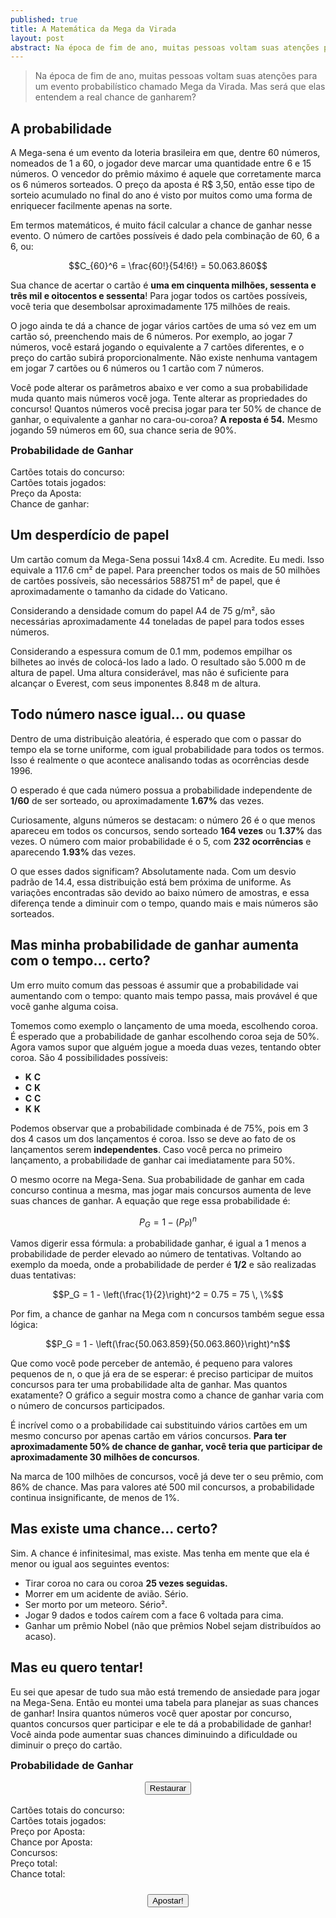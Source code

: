 ```yaml
---
published: true
title: A Matemática da Mega da Virada
layout: post
abstract: Na época de fim de ano, muitas pessoas voltam suas atenções para um evento probabilístico chamado Mega da Virada. Mas será que elas entendem a real chance de ganharem?
---
```


<!-- Include MathJax to render LaTeX. This might not work -->
<script type="text/x-mathjax-config">
  MathJax.Hub.Config({
      jax: ["input/TeX","output/SVG"],
      inlineMath: [['\(','\)']]
   });
</script>
<script type="text/javascript"
          src="https://cdnjs.cloudflare.com/ajax/libs/mathjax/2.7.1/MathJax.js">
</script>

> Na época de fim de ano, muitas pessoas voltam suas atenções para um evento probabilístico chamado Mega da Virada. Mas será que elas entendem a real chance de ganharem?

## A probabilidade

A Mega-sena é um evento da loteria brasileira em que, dentre 60 números, nomeados de 1 a 60, o jogador deve marcar uma quantidade entre 6 e 15 números. O vencedor do prêmio máximo é aquele que corretamente marca os 6 números sorteados. O preço da aposta é R$ 3,50, então esse tipo de sorteio acumulado no final do ano é visto por muitos como uma forma de enriquecer facilmente apenas na sorte.

Em termos matemáticos, é muito fácil calcular a chance de ganhar nesse evento. O número de cartões possíveis é dado pela combinação de 60, 6 a 6, ou:

$$C_{60}^6 = \frac{60!}{54!6!} = 50.063.860$$

Sua chance de acertar o cartão é **uma em cinquenta milhões, sessenta e três mil e oitocentos e sessenta**! Para jogar todos os cartões possíveis, você teria que desembolsar aproximadamente 175 milhões de reais.

O jogo ainda te dá a chance de jogar vários cartões de uma só vez em um cartão só, preenchendo mais de 6 números. Por exemplo, ao jogar 7 números, você estará jogando o equivalente a 7 cartões diferentes, e o preço do cartão subirá proporcionalmente. Não existe nenhuma vantagem em jogar 7 cartões ou 6 números ou 1 cartão com 7 números.

Você pode alterar os parâmetros abaixo e ver como a sua probabilidade muda quanto mais números você joga. Tente alterar as propriedades do concurso! Quantos números você precisa jogar para ter 50% de chance de ganhar, o equivalente a ganhar no cara-ou-coroa? **A reposta é 54.** Mesmo jogando 59 números em 60, sua chance seria de 90%.

<div class="fancybox">
<h3 style="margin-top: 0rem; margin-bottom: 1rem">Probabilidade de Ganhar</h3>

<link href="https://cdnjs.cloudflare.com/ajax/libs/angularjs-slider/6.4.3/rzslider.css" rel="stylesheet">
<script src="https://ajax.googleapis.com/ajax/libs/angularjs/1.6.6/angular.min.js"></script>
<script src="https://cdnjs.cloudflare.com/ajax/libs/angularjs-slider/6.4.3/rzslider.min.js"></script>
<div id="myapp" ng-controller="TestController as vm">
    <rzslider rz-slider-model="vm.totais.value" rz-slider-options="vm.totais.options" style="margin-bottom: 1.5rem"></rzslider>
    <rzslider rz-slider-model="vm.numeros.value" rz-slider-options="vm.numeros.options"></rzslider>
</div>
<div style="margin-top: 1rem">Cartões totais do concurso: <b id="total_cards"></b></div>
<div>Cartões totais jogados: <b id="chosen_cards"></b></div>
<div>Preço da Aposta: <b id="preco"></b></div>
<div>Chance de ganhar: <b id="chance"></b></div>

<script>
var myApp = angular.module('myappdom', ['rzModule']);

myApp.controller('TestController', TestController);

var f = [];
function factorial (n) {
  if (n == 0 || n == 1)
    return 1;
  if (f[n] > 0)
    return f[n];
  return f[n] = factorial(n-1) * n;
}

function updateProbability (t, n) {
  var cards = Math.round(factorial(t)/factorial(t-6)/factorial(6));
  var chosen_cards = Math.round(factorial(n)/factorial(6)/factorial(n-6));
  var preco = chosen_cards * 3.5;
  var chance = chosen_cards/cards*100;
  document.getElementById("total_cards").innerHTML = cards;
  document.getElementById("chosen_cards").innerHTML = chosen_cards;
  document.getElementById("preco").innerHTML = 'R$ ' + preco.toFixed(2).replace(/(\d)(?=(\d{3})+\.)/g, '$1,');
  document.getElementById("chance").innerHTML = chance + '%';
}

function TestController() {
  var vm = this;

  vm.totais = {
    value: 60,
    options: {
      floor: 6,
      ceil: 70,
	  onChange: function(id) {
        vm.numeros.options.maxLimit = vm.totais.value;
		if(vm.numeros.value > vm.totais.value)
			vm.numeros.value = vm.totais.value;

        updateProbability(vm.totais.value, vm.numeros.value);
	  },
	  translate: function(value, sliderId, label) {
		switch(label) {
		  case 'model':
	        return '<b>Números totais</b>:' + value;
		  default:
			return value;
		}
	  }
    }
  }


  vm.numeros = {
    value: 6,
    options: {
      floor: 6,
      ceil: 70,
	  onChange: function(id) {
        updateProbability(vm.totais.value, vm.numeros.value);
	  },
      maxLimit: vm.totais.value,
	  translate: function(value, sliderId, label) {
		switch(label) {
		  case 'model':
	        return '<b>Números jogados</b>:' + value;
		  default:
			return value;
		}
	  }
    }
  }
    
 updateProbability(vm.totais.value,vm.numeros.value);
}

angular.bootstrap(document.getElementById('myapp'), ['myappdom']);
</script>
</div>

## Um desperdício de papel

Um cartão comum da Mega-Sena possui 14x8.4 cm. Acredite. Eu medi. Isso equivale a 117.6 cm² de papel. Para preencher todos os mais de 50 milhões de cartões possíveis, são necessários 588751 m² de papel, que é aproximadamente o tamanho da cidade do Vaticano. 

Considerando a densidade comum do papel A4 de 75 g/m², são necessárias aproximadamente 44 toneladas de papel para todos esses números.

Considerando a espessura comum de 0.1 mm, podemos empilhar os bilhetes ao invés de colocá-los lado a lado. O resultado são 5.000 m de altura de papel. Uma altura considerável, mas não é suficiente para alcançar o Everest, com seus imponentes 8.848 m de altura.

## Todo número nasce igual... ou quase

Dentro de uma distribuição aleatória, é esperado que com o passar do tempo ela se torne uniforme, com igual probabilidade para todos os termos. Isso é realmente o que acontece analisando todas as ocorrências desde 1996.

<script src="https://cdnjs.cloudflare.com/ajax/libs/Chart.js/2.7.1/Chart.min.js"></script>
<script src="https://cdn.rawgit.com/jtblin/angular-chart.js/master/dist/angular-chart.min.js"></script>

<canvas id="myChart" width="65" height="150" style="margin-bottom: 1rem"></canvas>
<script>
var ctx = document.getElementById("myChart").getContext('2d');
var myChart = new Chart(ctx, {
    type: 'horizontalBar',
    data: {
        labels: [1, 2, 3, 4, 5, 6, 7, 8, 9, 10, 11, 12, 13, 14, 15, 16, 17, 18, 19, 20, 21, 22, 23, 24, 25, 26, 27, 28, 29, 30, 31, 32, 33, 34, 35, 36, 37, 38, 39, 40, 41, 42, 43, 44, 45, 46, 47, 48, 49, 50, 51, 52, 53, 54, 55, 56, 57, 58, 59, 60],
        datasets: [{
            label: 'Número de Ocorrências',
            data: [198, 206, 190, 219, 232, 201, 189, 199, 182, 224, 190, 199, 209, 185, 183, 209, 215, 198, 185, 192, 177, 173, 219, 218, 182, 164, 202, 213, 206, 211, 194, 211, 217, 206, 196, 204, 204, 195, 185, 188, 208, 214, 211, 204, 199, 187, 199, 186, 200, 207, 218, 213, 227, 217, 172, 201, 187, 191, 197, 186],
            backgroundColor: 'rgba(54, 162, 235, 0.2)',
            borderColor: 'rgba(54, 162, 235, 1)',
            borderWidth: 1
        }]
    },
    options: {
        scales: {
            yAxes: [{
                ticks: {
                    beginAtZero:true
                }
            }]
        }
    }
});
</script>

O esperado é que cada número possua a probabilidade independente de **1/60** de ser sorteado, ou aproximadamente **1.67%** das vezes.

Curiosamente, alguns números se destacam: o número 26 é o que menos apareceu em todos os concursos, sendo sorteado **164 vezes** ou **1.37%** das vezes. O número com maior probabilidade é o 5, com **232 ocorrências** e aparecendo **1.93%** das vezes.

O que esses dados significam? Absolutamente nada. Com um desvio padrão de 14.4, essa distribuição está bem próxima de uniforme. As variações encontradas são devido ao baixo número de amostras, e essa diferença tende a diminuir com o tempo, quando mais e mais números são sorteados.

## Mas minha probabilidade de ganhar aumenta com o tempo... certo?

Um erro muito comum das pessoas é assumir que a probabilidade vai aumentando com o tempo: quanto mais tempo passa, mais provável é que você ganhe alguma coisa.

Tomemos como exemplo o lançamento de uma moeda, escolhendo coroa. É esperado que a probabilidade de ganhar escolhendo coroa seja de 50%. Agora vamos supor que alguém jogue a moeda duas vezes, tentando obter coroa. São 4 possibilidades possíveis:

- **K** **C**
- **C** **K**
- **C** **C**
- **K** **K**

Podemos observar que a probabilidade combinada é de 75%, pois em 3 dos 4 casos um dos lançamentos é coroa. Isso se deve ao fato de os lançamentos serem **independentes**. Caso você perca no primeiro lançamento, a probabilidade de ganhar cai imediatamente para 50%.

O mesmo ocorre na Mega-Sena. Sua probabilidade de ganhar em cada concurso continua a mesma, mas jogar mais concursos aumenta de leve suas chances de ganhar. A equação que rege essa probabilidade é:

$$P_G = 1 - (P_P)^n$$

Vamos digerir essa fórmula: a probabilidade ganhar, é igual a 1 menos a probabilidade de perder elevado ao número de tentativas. Voltando ao exemplo da moeda, onde a probabilidade de perder é **1/2** e são realizadas duas tentativas:

$$P_G = 1 - \left(\frac{1}{2}\right)^2 = 0.75 = 75 \, \%$$

Por fim, a chance de ganhar na Mega com n concursos também segue essa lógica:

$$P_G = 1 - \left(\frac{50.063.859}{50.063.860}\right)^n$$

Que como você pode perceber de antemão, é pequeno para valores pequenos de n, o que já era de se esperar: é preciso participar de muitos concursos para ter uma probabilidade alta de ganhar. Mas quantos exatamente? O gráfico a seguir mostra como a chance de ganhar varia com o número de concursos participados.

<canvas id="myOtherChart" width="130" height="100" style="margin-bottom: 1rem"></canvas>
<script>
var ctx = document.getElementById("myOtherChart").getContext('2d');
var myChart = new Chart(ctx, {
    type: 'scatter',
    data: {
        datasets: [{
            label: 'Probabilidade de Ganhar',
            data: [{x:1.0,y:1.9974e-08},
            {x:2.0,y:3.9949e-08},
            {x:3.0,y:5.9923e-08},
            {x:4.0,y:7.9898e-08},
            {x:5.0,y:9.9872e-08},
            {x:6.0,y:1.1985e-07},
            {x:7.0,y:1.3982e-07},
            {x:8.0,y:1.598e-07},
            {x:9.0,y:1.7977e-07},
            {x:10.0,y:1.9974e-07},
            {x:20.0,y:3.9949e-07},
            {x:30.0,y:5.9923e-07},
            {x:40.0,y:7.9898e-07},
            {x:50.0,y:9.9872e-07},
            {x:60.0,y:1.1985e-06},
            {x:70.0,y:1.3982e-06},
            {x:80.0,y:1.598e-06},
            {x:90.0,y:1.7977e-06},
            {x:100.0,y:1.9974e-06},
            {x:200.0,y:3.9949e-06},
            {x:300.0,y:5.9923e-06},
            {x:400.0,y:7.9898e-06},
            {x:500.0,y:9.9872e-06},
            {x:600.0,y:1.1985e-05},
            {x:700.0,y:1.3982e-05},
            {x:800.0,y:1.5979e-05},
            {x:900.0,y:1.7977e-05},
            {x:1000.0,y:1.9974e-05},
            {x:2000.0,y:3.9948e-05},
            {x:3000.0,y:5.9922e-05},
            {x:4000.0,y:7.9895e-05},
            {x:5000.0,y:9.9867e-05},
            {x:6000.0,y:0.00011984},
            {x:7000.0,y:0.00013981},
            {x:8000.0,y:0.00015978},
            {x:9000.0,y:0.00017975},
            {x:10000.0,y:0.00019972},
            {x:20000.0,y:0.00039941},
            {x:30000.0,y:0.00059906},
            {x:40000.0,y:0.00079866},
            {x:50000.0,y:0.00099823},
            {x:60000.0,y:0.0011978},
            {x:70000.0,y:0.0013972},
            {x:80000.0,y:0.0015967},
            {x:90000.0,y:0.0017961},
            {x:100000.0,y:0.0019955},
            {x:200000.0,y:0.0039869},
            {x:300000.0,y:0.0059744},
            {x:400000.0,y:0.007958},
            {x:500000.0,y:0.0099375},
            {x:600000.0,y:0.011913},
            {x:700000.0,y:0.013885},
            {x:800000.0,y:0.015853},
            {x:900000.0,y:0.017816},
            {x:1000000.0,y:0.019776},
            {x:2000000.0,y:0.039162},
            {x:3000000.0,y:0.058163},
            {x:4000000.0,y:0.076789},
            {x:5000000.0,y:0.095047},
            {x:6000000.0,y:0.11294},
            {x:7000000.0,y:0.13049},
            {x:8000000.0,y:0.14768},
            {x:9000000.0,y:0.16454},
            {x:10000000.0,y:0.18106},
            {x:20000000.0,y:0.32934},
            {x:30000000.0,y:0.45077},
            {x:40000000.0,y:0.55021},
            {x:50000000.0,y:0.63165},
            {x:60000000.0,y:0.69834},
            {x:70000000.0,y:0.75296},
            {x:80000000.0,y:0.79769},
            {x:90000000.0,y:0.83432},
            {x:100000000.0,y:0.86432},
            {x:200000000.0,y:0.98159},
            {x:300000000.0,y:0.9975},
            {x:400000000.0,y:0.99966},
            {x:500000000.0,y:0.99995},
            {x:600000000.0,y:0.99999}],
            borderColor: 'rgba(54, 162, 235, 1)',
            pointBackgroundColor: 'rgba(54, 162, 235, 1)', 
            pointBorderWidth: 3,
            pointRadius: 1,
            showLine: true
        }]
    },
    options: {
        scales: {
            xAxes: [{
                type:'logarithmic',
                scaleLabel: {
                    labelString: 'Concursos participados',
                    display:true
                }
            }],
            yAxes: [{
                scaleLabel: {
                    labelString: 'Probabilidade de Ganhar',
                    display:true
                }
            }]
        }
    }
});
</script>

É incrível como o a probabilidade cai substituindo vários cartões em um mesmo concurso por apenas cartão em vários concursos. **Para ter aproximadamente 50% de chance de ganhar, você teria que participar de aproximadamente 30 milhões de concursos**.

Na marca de 100 milhões de concursos, você já deve ter o seu prêmio, com 86% de chance. Mas para valores até 500 mil concursos, a probabilidade continua insignificante, de menos de 1%.

## Mas existe uma chance... certo?

Sim. A chance é infinitesimal, mas existe. Mas tenha em mente que ela é menor ou igual aos seguintes eventos:

- Tirar coroa no cara ou coroa **25 vezes seguidas.**
- Morrer em um acidente de avião. Sério.
- Ser morto por um meteoro. Sério².
- Jogar 9 dados e todos caírem com a face 6 voltada para cima.
- Ganhar um prêmio Nobel (não que prêmios Nobel sejam distribuídos ao acaso).

## Mas eu quero tentar!

Eu sei que apesar de tudo sua mão está tremendo de ansiedade para jogar na Mega-Sena. Então eu montei uma tabela para planejar as suas chances de ganhar! Insira quantos números você quer apostar por concurso, quantos concursos quer participar e ele te dá a probabilidade de ganhar! Você ainda pode aumentar suas chances diminuindo a dificuldade ou diminuir o preço do cartão. 

<div class="fancybox">
<h3 style="margin-top: 0rem; margin-bottom: 1rem">Probabilidade de Ganhar</h3>

<div id="myotherapp" ng-controller="FormController as vp">
<rzslider rz-slider-model="vp.totais.value" rz-slider-options="vp.totais.options" style="margin-bottom: 1.5rem"></rzslider>
<rzslider rz-slider-model="vp.numeros.value" rz-slider-options="vp.numeros.options" style="margin-bottom: 1.5rem"></rzslider>
<rzslider rz-slider-model="vp.preco.value" rz-slider-options="vp.preco.options" style="margin-bottom: 1.5rem"></rzslider>
<rzslider rz-slider-model="vp.concursos.value" rz-slider-options="vp.concursos.options" style="margin-bottom: 1.5rem"></rzslider>

<center>
<button ng-click="vp.resetar()" class="fancybutton" style="vertical-align:middle;"><span><i class="fa fa-refresh" aria-hidden="true"></i> Restaurar</span></button>
</center>

<div style="margin-top: 1rem">Cartões totais do concurso: <b id="total_cards_final"></b></div>
<div>Cartões totais jogados: <b id="chosen_cards_final"></b></div>
<div>Preço por Aposta: <b id="preco_final"></b></div>
<div>Chance por Aposta: <b id="chance_final"></b></div>
<div>Concursos: <b id="concursos_final"></b></div>
<div>Preço total: <b id="preco_ac_final"></b></div>
<div>Chance total: <b id="chance_ac_final"></b></div>

<center>
<button ng-click="vp.apostar()" class="fancybutton" style="vertical-align:middle; margin-top:1.5rem; margin-bottom:1.5rem"><span>Apostar!</span></button>
</center>

<div id="dinheiro_jogado_fora"></div>   

</div>

<script>
var myApp = angular.module('myotherappdom', ['rzModule']);

myApp.controller('FormController', FormController);

var f = [];
function factorial (n) {
  if (n == 0 || n == 1)
    return 1;
  if (f[n] > 0)
    return f[n];
  return f[n] = factorial(n-1) * n;
}

function factoryProbability (vp) {
  var t = vp.totais.value;
  var n = vp.numeros.value;
  var cards = Math.round(factorial(t)/factorial(t-6)/factorial(6));
  var chosen_cards = Math.round(factorial(n)/factorial(6)/factorial(n-6));
  var preco = chosen_cards * vp.preco.value;
  var chance = chosen_cards/cards;
  var chance_acumulada = 1 - Math.pow(1 - chance, vp.concursos.value);
  document.getElementById("total_cards_final").innerHTML = cards;
  document.getElementById("chosen_cards_final").innerHTML = chosen_cards;
  document.getElementById("preco_final").innerHTML = 'R$ ' + preco.toFixed(2).replace(/(\d)(?=(\d{3})+\.)/g, '$1,');
  document.getElementById("chance_final").innerHTML = (chance*100).toFixed(13) + '%';
  document.getElementById("concursos_final").innerHTML = vp.concursos.value;
  document.getElementById("preco_ac_final").innerHTML = 'R$ ' + (preco * vp.concursos.value).toFixed(2).replace(/(\d)(?=(\d{3})+\.)/g, '$1,');
  document.getElementById("chance_ac_final").innerHTML = (chance_acumulada*100).toFixed(13) + '%';
  return [chance, chosen_cards, vp.concursos.value, vp.preco.value];
}

function FormController() {
  var vp = this;

  vp.totais = {
    value: 60,
    options: {
      floor: 6,
      ceil: 70,
	  onChange: function(id) {
        vp.numeros.options.maxLimit = vp.totais.value;
		if(vp.numeros.value > vp.totais.value)
			vp.numeros.value = vp.totais.value;

        factoryProbability(vp);
	  },
	  translate: function(value, sliderId, label) {
		switch(label) {
		  case 'model':
	        return '<b>Números totais</b>:' + value;
		  default:
			return value;
		}
	  }
    }
  }


  vp.numeros = {
    value: 6,
    options: {
      floor: 6,
      ceil: 70,
	  onChange: function(id) {
        factoryProbability(vp);
	  },
      maxLimit: vp.totais.value,
	  translate: function(value, sliderId, label) {
		switch(label) {
		  case 'model':
	        return '<b>Números jogados</b>:' + value;
		  default:
			return value;
		}
	  }
    }
  }


  vp.preco = {
    value: 3.50,
    options: {
      floor: 0.01,
      ceil: 5,
      step: 0.01,
      precision: 2,
	  onChange: function(id) {
        factoryProbability(vp);
	  },
      maxLimit: vp.totais.value,
	  translate: function(value, sliderId, label) {
		switch(label) {
		  case 'model':
	        return '<b>Preço de cada Aposta</b>: R$' + value.toFixed(2).replace(/(\d)(?=(\d{3})+\.)/g, '$1,');
		  default:
			return 'R$' + value.toFixed(2).replace(/(\d)(?=(\d{3})+\.)/g, '$1,');
		}
	  }
    }
  }

  vp.concursos = {
    value: 1,
    options: {
      floor: 1,
      ceil: 10000,
      logScale: true,
	  onChange: function(id) {
        factoryProbability(vp);
	  },
	  translate: function(value, sliderId, label) {
		switch(label) {
		  case 'model':
	        return '<b>Concursos Participados</b>:' + value;
		  default:
			return value;
		}
	  }
    }
  }

  vp.resetar = function() {
    vp.totais.value = 60;
    vp.numeros.value = 6;
    vp.preco.value = 3.5;
    vp.concursos.value = 1;
    factoryProbability(vp);
  }

  vp.apostar = async function() {
    document.getElementById("dinheiro_jogado_fora").innerHTML = '';
    await sleep(100);
    var ret = factoryProbability(vp);
    var vitorias = 0;
    for (var i = 0; i < ret[2]; i++) {
        if(Math.random() <= ret[0])
            vitorias = vitorias + 1;
    }
    var cartoes = ret[1] * ret[2];
    var str = 'Você jogou o equivalente a <b>' + cartoes + ' ' + ((cartoes == 1) ? 'cartão' : 'cartões') + '</b>';
    str += ', gastou <b>R$' + (cartoes * ret[3]).toFixed(2).replace(/(\d)(?=(\d{3})+\.)/g, '$1,') + '</b> e ganhou <b>';
    str += vitorias + ((vitorias == 1) ? ' vez' : ' vezes') + '</b>.';
    document.getElementById("dinheiro_jogado_fora").innerHTML = str;
  }
    
  factoryProbability(vp);
}

function sleep (time) {
  return new Promise((resolve) => setTimeout(resolve, time));
}

angular.bootstrap(document.getElementById('myotherapp'), ['myotherappdom']);
</script>


</div>
